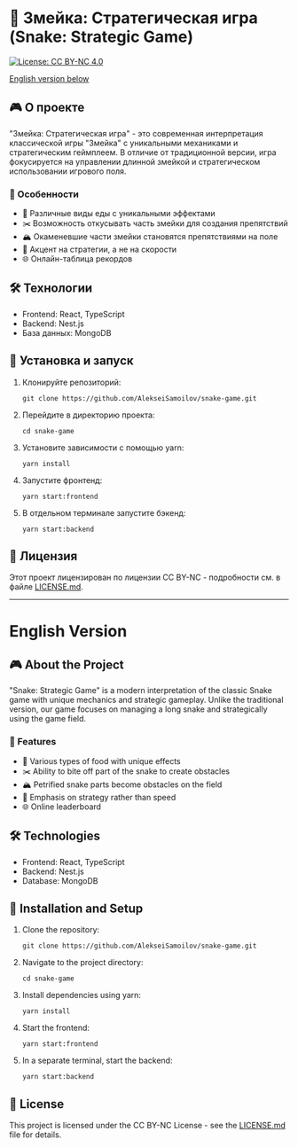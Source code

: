 # 🐍 Змейка: Стратегическая игра (Snake: Strategic Game)

[![License: CC BY-NC 4.0](https://img.shields.io/badge/License-CC%20BY--NC%204.0-lightgrey.svg)](https://creativecommons.org/licenses/by-nc/4.0/)

[English version below](#english-version)

## 🎮 О проекте

"Змейка: Стратегическая игра" - это современная интерпретация классической игры "Змейка" с уникальными механиками и стратегическим геймплеем. В отличие от традиционной версии, игра фокусируется на управлении длинной змейкой и стратегическом использовании игрового поля.

### 🌟 Особенности
- 🍎 Различные виды еды с уникальными эффектами
- ✂️ Возможность откусывать часть змейки для создания препятствий
- 🏔️ Окаменевшие части змейки становятся препятствиями на поле
- 🧠 Акцент на стратегии, а не на скорости
- 🌐 Онлайн-таблица рекордов

## 🛠️ Технологии
- Frontend: React, TypeScript
- Backend: Nest.js
- База данных: MongoDB

## 🚀 Установка и запуск

1. Клонируйте репозиторий:
   ```
   git clone https://github.com/AlekseiSamoilov/snake-game.git
   ```
2. Перейдите в директорию проекта:
   ```
   cd snake-game
   ```
3. Установите зависимости с помощью yarn:
   ```
   yarn install
   ```
4. Запустите фронтенд:
   ```
   yarn start:frontend
   ```
5. В отдельном терминале запустите бэкенд:
   ```
   yarn start:backend
   ```
   
## 📄 Лицензия

Этот проект лицензирован по лицензии CC BY-NC - подробности см. в файле [LICENSE.md](LICENSE.md).

---

# English Version

## 🎮 About the Project

"Snake: Strategic Game" is a modern interpretation of the classic Snake game with unique mechanics and strategic gameplay. Unlike the traditional version, our game focuses on managing a long snake and strategically using the game field.

### 🌟 Features
- 🍎 Various types of food with unique effects
- ✂️ Ability to bite off part of the snake to create obstacles
- 🏔️ Petrified snake parts become obstacles on the field
- 🧠 Emphasis on strategy rather than speed
- 🌐 Online leaderboard

## 🛠️ Technologies
- Frontend: React, TypeScript
- Backend: Nest.js
- Database: MongoDB

## 🚀 Installation and Setup

1. Clone the repository:
   ```
   git clone https://github.com/AlekseiSamoilov/snake-game.git
   ```
2. Navigate to the project directory:
   ```
   cd snake-game
   ```
3. Install dependencies using yarn:
   ```
   yarn install
   ```
4. Start the frontend:
   ```
   yarn start:frontend
   ```
5. In a separate terminal, start the backend:
   ```
   yarn start:backend
   ```

## 📄 License

This project is licensed under the CC BY-NC License - see the [LICENSE.md](LICENSE.md) file for details.
